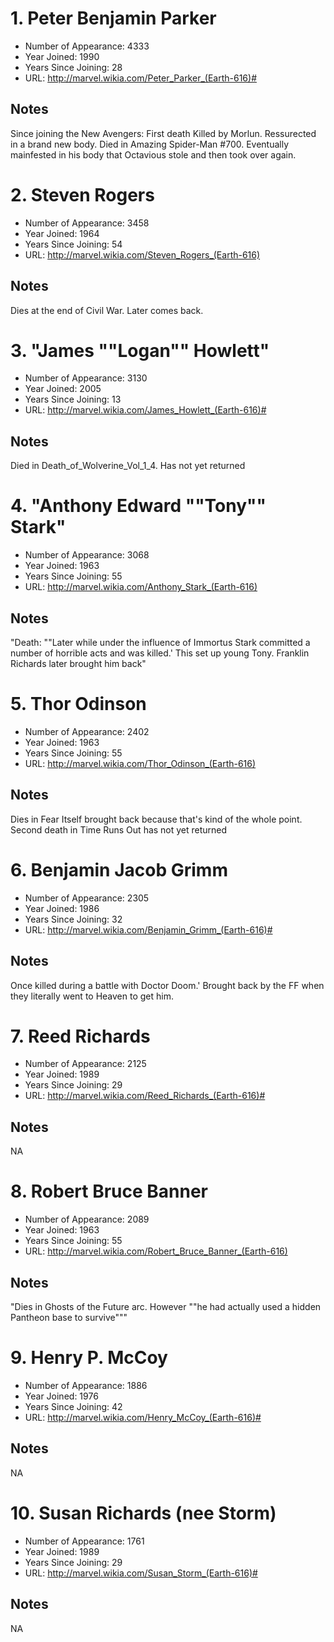 # 1. Peter Benjamin Parker
* Number of Appearance: 4333
* Year Joined: 1990
* Years Since Joining: 28
* URL: http://marvel.wikia.com/Peter_Parker_(Earth-616)#

## Notes
Since joining the New Avengers: First death Killed by Morlun. Ressurected in a brand new body. Died in Amazing Spider-Man #700. Eventually mainfested in his body that Octavious stole and then took over again. 
# 2. Steven Rogers
* Number of Appearance: 3458
* Year Joined: 1964
* Years Since Joining: 54
* URL: http://marvel.wikia.com/Steven_Rogers_(Earth-616)

## Notes
Dies at the end of Civil War. Later comes back. 
# 3. "James ""Logan"" Howlett"
* Number of Appearance: 3130
* Year Joined: 2005
* Years Since Joining: 13
* URL: http://marvel.wikia.com/James_Howlett_(Earth-616)#

## Notes
Died in Death_of_Wolverine_Vol_1_4. Has not yet returned
# 4. "Anthony Edward ""Tony"" Stark"
* Number of Appearance: 3068
* Year Joined: 1963
* Years Since Joining: 55
* URL: http://marvel.wikia.com/Anthony_Stark_(Earth-616)

## Notes
"Death: ""Later while under the influence of Immortus Stark committed a number of horrible acts and was killed.'  This set up young Tony. Franklin Richards later brought him back"
# 5. Thor Odinson
* Number of Appearance: 2402
* Year Joined: 1963
* Years Since Joining: 55
* URL: http://marvel.wikia.com/Thor_Odinson_(Earth-616)

## Notes
Dies in Fear Itself brought back because that's kind of the whole point. Second death in Time Runs Out has not yet returned
# 6. Benjamin Jacob Grimm
* Number of Appearance: 2305
* Year Joined: 1986
* Years Since Joining: 32
* URL: http://marvel.wikia.com/Benjamin_Grimm_(Earth-616)#

## Notes
Once killed during a battle with Doctor Doom.' Brought back by the FF when they literally went to Heaven to get him. 
# 7. Reed Richards
* Number of Appearance: 2125
* Year Joined: 1989
* Years Since Joining: 29
* URL: http://marvel.wikia.com/Reed_Richards_(Earth-616)#

## Notes
NA
# 8. Robert Bruce Banner
* Number of Appearance: 2089
* Year Joined: 1963
* Years Since Joining: 55
* URL: http://marvel.wikia.com/Robert_Bruce_Banner_(Earth-616)

## Notes
"Dies in Ghosts of the Future arc. However ""he had actually used a hidden Pantheon base to survive"""
# 9. Henry P. McCoy
* Number of Appearance: 1886
* Year Joined: 1976
* Years Since Joining: 42
* URL: http://marvel.wikia.com/Henry_McCoy_(Earth-616)#

## Notes
NA
# 10. Susan Richards (nee Storm)
* Number of Appearance: 1761
* Year Joined: 1989
* Years Since Joining: 29
* URL: http://marvel.wikia.com/Susan_Storm_(Earth-616)#

## Notes
NA
